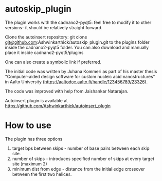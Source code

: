 # autoskip_plugin

The plugin works with the cadnano2-pyqt5: feel free to modify it to other versions- it should be relatively straight forward.

Clone the autoinsert repository: git clone git@github.com:Ashwinkarthick/autoskip_plugin.git to the plugins folder inside the cadnano2-pyqt5 folder.
You can also download and manually place it inside cadnano2-pyqt5/plugins

One can also create a symbolic link if preferred.

The initial code was written by Juhana Kommeri as part of his master thesis "Computer-aided design software for custom nucleic acid nanostructures" in Aalto University (https://aaltodoc.aalto.fi/handle/123456789/23326).

The code was improved with help from Jaishankar Natarajan.

Autoinsert plugin is available at https://github.com/Ashwinkarthick/autoinsert_plugin


# How to use

The plugin has three options
1. target bps between skips      - number of base pairs between each skip site.
2. number of skips               - introduces specified number of skips at every target site (maximum 2)
3. minimum dist from edge        - distance from the initial edge crossover between the first two helices. 
